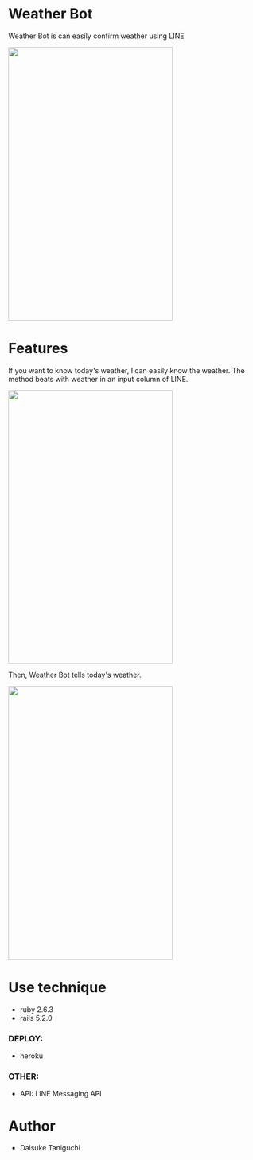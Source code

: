 # Weather Bot

Weather Bot is can easily confirm weather using LINE

<img src="https://user-images.githubusercontent.com/62994067/86517379-74de8000-be63-11ea-9a22-51f6f154ddaf.jpg" width="330px" height="550px">

# Features

If you want to know today's weather, I can easily know the weather.
The method beats with weather in an input column of LINE.

<img src="https://user-images.githubusercontent.com/62994067/86517642-73ae5280-be65-11ea-954d-5e96d66b46c8.jpg" width="330px" height="550px">

Then, Weather Bot tells today's weather.

<img src="https://user-images.githubusercontent.com/62994067/86517631-6e510800-be65-11ea-9e80-de7344a6c3db.jpg" width="330px" height="550px">


# Use technique
* ruby 2.6.3
* rails 5.2.0

### DEPLOY:
* heroku

### OTHER:
* API: LINE Messaging API


# Author
* Daisuke Taniguchi